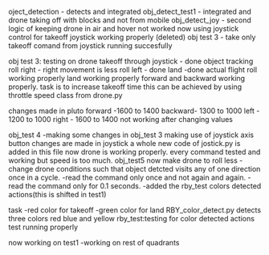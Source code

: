 oject_detection - detects and integrated
obj_detect_test1 - integrated and drone taking off with blocks and not from mobile
obj_detect_joy -  second logic of keeping drone in air and hover
not worked now using joystick control for takeoff
joystick working properly (deleted)
obj test 3 - take only takeoff comand from joystick
running succesfully


obj test 3:
testing on drone 
takeoff through joystick - done
object tracking
roll right - right movement is less
roll left - done
land -done
actual flight 
roll working properly
land working properly
forward and backward working properly.
task is to increase takeoff time this can be achieved by using throttle speed class from drone.py

changes made in pluto
forward -1600 to 1400
backward- 1300 to 1000
left - 1200 to 1000
right - 1600 to 1400
not working after changing values

obj_test 4 -making some changes in obj_test 3
making use of joystick axis button
changes are made in joystick a whole new code of jostick.py is added in this file now drone is working properly.
every command tested and working but speed is too much.
obj_test5
now make drone to roll less
-change drone conditions such that object detcted visits any of one direction once in a cycle.
-read the command only once and not again and again.
-read the command only for 0.1 seconds.
-added the rby_test colors detected actions(this is shifted in test1)


task
-red color for takeoff
-green color for land
RBY_color_detect.py 
detects three colors red blue and yellow
rby_test:testing for color detected actions
test running properly

now working on test1
-working on rest of quadrants
